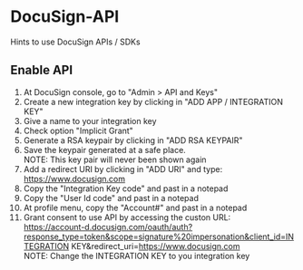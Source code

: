 # DocuSign-API
Hints to use DocuSign APIs / SDKs

Enable API
-------------

1) At DocuSign console, go to "Admin > API and Keys"
2) Create a new integration key by clicking in "ADD APP / INTEGRATION KEY"
3) Give a name to your integration key
4) Check option "Implicit Grant"
5) Generate a RSA keypair by clicking in "ADD RSA KEYPAIR"
6) Save the keypair generated at a safe place.<br />
   NOTE: This key pair will never been shown again
7) Add a redirect URI by clicking in "ADD URI" and type: https://www.docusign.com
8) Copy the "Integration Key code" and past in a notepad
9) Copy the "User Id code" and past in a notepad
10) At profile menu, copy the "Account#" and past in a notepad
11) Grant consent to use API by accessing the custon URL:<br />
    https://account-d.docusign.com/oauth/auth?response_type=token&scope=signature%20impersonation&client_id=INTEGRATION KEY&redirect_uri=https://www.docusign.com<br />
    NOTE: Change the INTEGRATION KEY to you integration key
